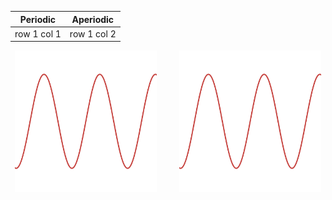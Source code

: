 
Periodic | Aperiodic
--- | ---
row 1 col 1 | row 1 col 2



<p align="center">
  <img alt="Light" src="./sine_wave.png" width="45%">
&nbsp; &nbsp; &nbsp; &nbsp;
  <img alt="Dark" src="./sine_wave.png" width="45%">
</p>
